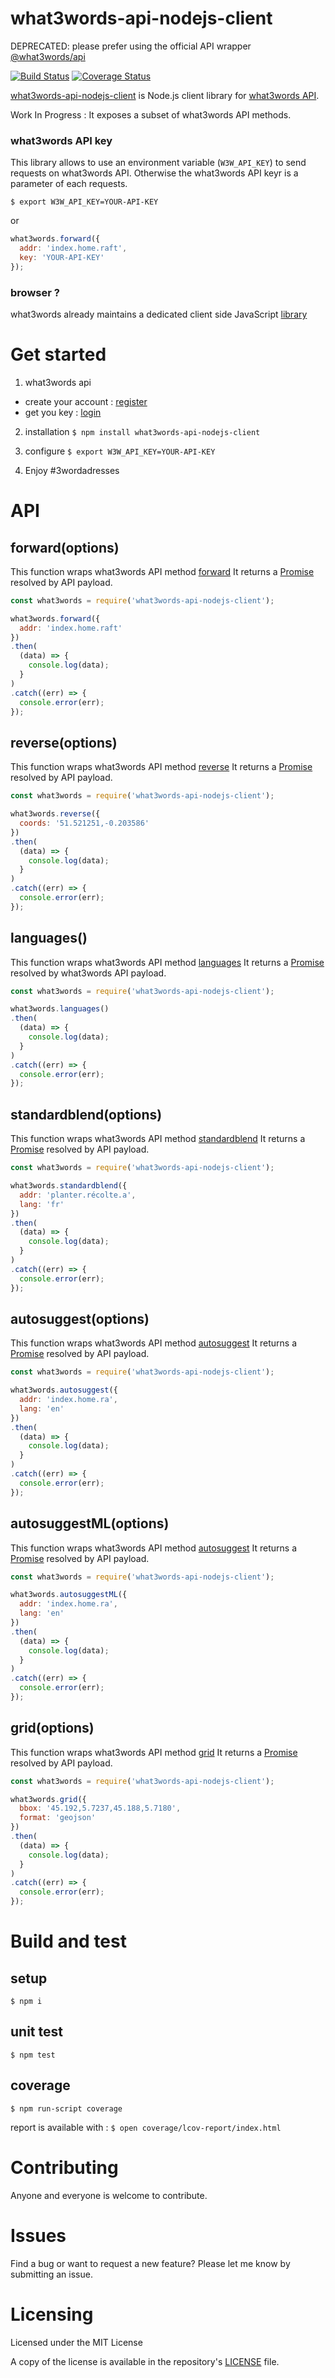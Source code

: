 # what3words-api-nodejs-client

DEPRECATED: please prefer using the official API wrapper [@what3words/api](https://www.npmjs.com/package/@what3words/api)

[![Build Status](https://travis-ci.org/tsamaya/what3words-api-nodejs-client.svg?branch=master)](https://travis-ci.org/tsamaya/what3words-api-nodejs-client)
[![Coverage Status](https://coveralls.io/repos/github/tsamaya/what3words-api-nodejs-client/badge.svg?branch=add-coveralls)](https://coveralls.io/github/tsamaya/what3words-api-nodejs-client?branch=add-coveralls)

[what3words-api-nodejs-client](https://github.com/tsamaya/what3words-api-nodejs-client) is Node.js client library for [what3words API](https://docs.what3words.com/api/v2).

Work In Progress : It exposes a subset of what3words API methods.

### what3words API key

This library allows to use an environment variable (`W3W_API_KEY`) to send requests on what3words API. Otherwise the what3words API keyr is a parameter of each requests.

`$ export W3W_API_KEY=YOUR-API-KEY`

or

```javascript
what3words.forward({
  addr: 'index.home.raft',
  key: 'YOUR-API-KEY'
});
```

### browser ?

what3words already maintains a dedicated client side JavaScript [library](https://github.com/what3words/w3w-javascript-wrapper)


# Get started

1. what3words api
  - create your account : [register](https://what3words.com/register)
  - get you key : [login](https://what3words.com/login)

2. installation
  `$ npm install what3words-api-nodejs-client`

3. configure
  `$ export W3W_API_KEY=YOUR-API-KEY`

4. Enjoy #3wordadresses

# API

## forward(options)

This function wraps what3words API method [forward](https://docs.what3words.com/api/v2/#forward)
It returns a [Promise](https://developer.mozilla.org/en-US/docs/Web/JavaScript/Reference/Global_Objects/Promise) resolved by API payload.

```javascript
const what3words = require('what3words-api-nodejs-client');

what3words.forward({
  addr: 'index.home.raft'
})
.then(
  (data) => {
    console.log(data);
  }
)
.catch((err) => {
  console.error(err);
});
```

## reverse(options)

This function wraps what3words API method [reverse](https://docs.what3words.com/api/v2/#reverse)
It returns a [Promise](https://developer.mozilla.org/en-US/docs/Web/JavaScript/Reference/Global_Objects/Promise) resolved by API payload.

```javascript
const what3words = require('what3words-api-nodejs-client');

what3words.reverse({
  coords: '51.521251,-0.203586'
})
.then(
  (data) => {
    console.log(data);
  }
)
.catch((err) => {
  console.error(err);
});
```

## languages()

This function wraps what3words API method [languages](https://docs.what3words.com/api/v2/#lang)
It returns a [Promise](https://developer.mozilla.org/en-US/docs/Web/JavaScript/Reference/Global_Objects/Promise) resolved by what3words API payload.

```javascript
const what3words = require('what3words-api-nodejs-client');

what3words.languages()
.then(
  (data) => {
    console.log(data);
  }
)
.catch((err) => {
  console.error(err);
});
```

## standardblend(options)

This function wraps what3words API method [standardblend](https://docs.what3words.com/api/v2/#standardblend)
It returns a [Promise](https://developer.mozilla.org/en-US/docs/Web/JavaScript/Reference/Global_Objects/Promise) resolved by API payload.

```javascript
const what3words = require('what3words-api-nodejs-client');

what3words.standardblend({
  addr: 'planter.récolte.a',
  lang: 'fr'
})
.then(
  (data) => {
    console.log(data);
  }
)
.catch((err) => {
  console.error(err);
});
```

## autosuggest(options)

This function wraps what3words API method [autosuggest](https://docs.what3words.com/api/v2/#autosuggest)
It returns a [Promise](https://developer.mozilla.org/en-US/docs/Web/JavaScript/Reference/Global_Objects/Promise) resolved by API payload.

```javascript
const what3words = require('what3words-api-nodejs-client');

what3words.autosuggest({
  addr: 'index.home.ra',
  lang: 'en'
})
.then(
  (data) => {
    console.log(data);
  }
)
.catch((err) => {
  console.error(err);
});
```

## autosuggestML(options)

This function wraps what3words API method [autosuggest](https://docs.what3words.com/api/v2/#autosuggest)
It returns a [Promise](https://developer.mozilla.org/en-US/docs/Web/JavaScript/Reference/Global_Objects/Promise) resolved by API payload.

```javascript
const what3words = require('what3words-api-nodejs-client');

what3words.autosuggestML({
  addr: 'index.home.ra',
  lang: 'en'
})
.then(
  (data) => {
    console.log(data);
  }
)
.catch((err) => {
  console.error(err);
});
```

## grid(options)

This function wraps what3words API method [grid](https://docs.what3words.com/api/v2/#grid)
It returns a [Promise](https://developer.mozilla.org/en-US/docs/Web/JavaScript/Reference/Global_Objects/Promise) resolved by API payload.

```javascript
const what3words = require('what3words-api-nodejs-client');

what3words.grid({
  bbox: '45.192,5.7237,45.188,5.7180',
  format: 'geojson'
})
.then(
  (data) => {
    console.log(data);
  }
)
.catch((err) => {
  console.error(err);
});
```

# Build and test

## setup
`$ npm i`

## unit test
`$ npm test`

## coverage
`$ npm run-script coverage`

report is available with :
`$ open coverage/lcov-report/index.html`

# Contributing

Anyone and everyone is welcome to contribute.

# Issues

Find a bug or want to request a new feature? Please let me know by submitting an issue.

# Licensing

Licensed under the MIT License

A copy of the license is available in the repository's [LICENSE](LICENSE.md) file.
